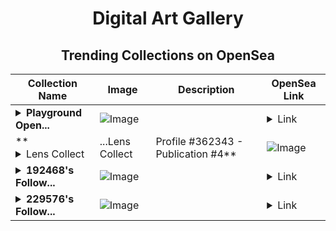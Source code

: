 <div align="center">

# Digital Art Gallery

## Trending Collections on OpenSea

| Collection Name                       | Image                                                                                     | Description                       | OpenSea Link                                                                                          |
|---------------------------------------|-------------------------------------------------------------------------------------------|-----------------------------------|--------------------------------------------------------------------------------------------------------|
| **<details><summary>Playground Open...</summary>Playground Open Ticketing Ecosystem Event 11785</details>** | ![Image](https://i.seadn.io/s/raw/files/ad4b567b5e819f5eb9dc8588aeb6896f.png?w=500&auto=format?w=200&auto=format) |  | <details><summary>Link</summary>[Playground Open Ticketing Ecosystem Event 11785](https://opensea.io/collection/playground-open-ticketing-ecosystem-event-11785)</details> |
| **<details><summary>Lens Collect | ...</summary>Lens Collect | Profile #362343 - Publication #4</details>** | ![Image](https://i.seadn.io/s/raw/files/9967894e17b285757e3f4ee93b16eb7c.png?w=500&auto=format?w=200&auto=format) |  | <details><summary>Link</summary>[Lens Collect | Profile #362343 - Publication #4](https://opensea.io/collection/lens-collect-profile-362343-publication-4)</details> |
| **<details><summary>192468's Follow...</summary>192468's Follower</details>** | ![Image](https://i.seadn.io/s/raw/files/19f9f090920392cc3650cbdf4361755b.png?w=500&auto=format?w=200&auto=format) |  | <details><summary>Link</summary>[192468's Follower](https://opensea.io/collection/192468-s-follower)</details> |
| **<details><summary>229576's Follow...</summary>229576's Follower</details>** | ![Image](https://i.seadn.io/s/raw/files/19f9f090920392cc3650cbdf4361755b.png?w=500&auto=format?w=200&auto=format) |  | <details><summary>Link</summary>[229576's Follower](https://opensea.io/collection/229576-s-follower)</details> |

</div>